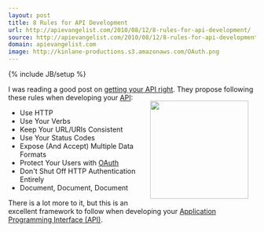 ```yaml
---
layout: post
title: 8 Rules for API Development
url: http://apievangelist.com/2010/08/12/8-rules-for-api-development/
source: http://apievangelist.com/2010/08/12/8-rules-for-api-development/
domain: apievangelist.com
image: http://kinlane-productions.s3.amazonaws.com/OAuth.png
---
```

{% include JB/setup %}<p>I was reading a good post on <a href="http://wonderfullyflawed.com/2009/07/02/get-your-api-right.html" target="_blank">getting your API right</a>. They propose following these rules when developing your <a class="zem_slink" title="Application programming interface" rel="wikipedia" href="http://en.wikipedia.org/wiki/Application_programming_interface">API</a>:<a href="http://hueniverse.com/oauth/"><img class="alignnone" style="padding: 15px;" title="oAuth" src="http://kinlane-productions.s3.amazonaws.com/OAuth.png" alt="" width="200" align="right" /></a>
<ul class="mainlist">
	<li>Use HTTP</li>
	<li>Use Your Verbs</li>
	<li>Keep Your URL/URIs Consistent</li>
	<li>Use Your Status Codes</li>
	<li>Expose (And Accept) Multiple Data Formats</li>
	<li>Protect Your Users with <a href="http://hueniverse.com/oauth/" target="_blank">OAuth</a></li>
	<li>Don't Shut Off HTTP Authentication Entirely</li>
	<li>Document, Document, Document</li>
</ul>
There is a lot more to it, but this is an excellent framework to follow when developing your <a href="http://www.kinlane.com/category/application-program-interface/">Application Programming Interface (API)</a>.
</p>
